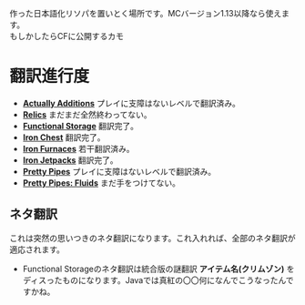 作った日本語化リソパを置いとく場所です。MCバージョン1.13以降なら使えます。  
もしかしたらCFに公開するカモ  
# 翻訳進行度  

* **[Actually Additions](https://www.curseforge.com/minecraft/mc-mods/actually-additions)** プレイに支障はないレベルで翻訳済み。  
* **[Relics](https://www.curseforge.com/minecraft/mc-mods/relics-mod)** まだまだ全然終わってない。
* **[Functional Storage](https://www.curseforge.com/minecraft/mc-mods/functional-storage)** 翻訳完了。
* **[Iron Chest](https://www.curseforge.com/minecraft/mc-mods/iron-chests)** 翻訳完了。
* **[Iron Furnaces](https://www.curseforge.com/minecraft/mc-mods/iron-furnaces)** 若干翻訳済み。
* **[Iron Jetpacks](https://www.curseforge.com/minecraft/mc-mods/iron-jetpacks)** 翻訳完了。
* **[Pretty Pipes](https://www.curseforge.com/minecraft/mc-mods/pretty-pipes)** プレイに支障はないレベルで翻訳済み。
* **[Pretty Pipes: Fluids](https://www.curseforge.com/minecraft/mc-mods/pretty-pipes-fluids)** まだ手をつけてない。
## ネタ翻訳  
これは突然の思いつきのネタ翻訳になります。これ入れれば、全部のネタ翻訳が適応されます。  
* Functional Storageのネタ翻訳は統合版の謎翻訳 **アイテム名(クリムゾン)** をディスったものになります。Javaでは真紅の〇〇何になんでこうなったんですかね。  
